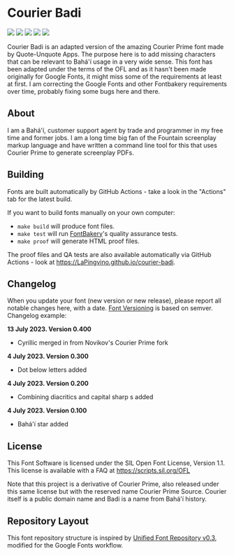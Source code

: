 # Courier Badi

[![][Fontbakery]](https://LaPingvino.github.io/courier-badi/fontbakery/fontbakery-report.html)
[![][Universal]](https://LaPingvino.github.io/courier-badi/fontbakery/fontbakery-report.html)
[![][GF Profile]](https://LaPingvino.github.io/courier-badi/fontbakery/fontbakery-report.html)
[![][Outline Correctness]](https://LaPingvino.github.io/courier-badi/fontbakery/fontbakery-report.html)
[![][Shaping]](https://LaPingvino.github.io/courier-badi/fontbakery/fontbakery-report.html)

[Fontbakery]: https://img.shields.io/endpoint?url=https%3A%2F%2Fraw.githubusercontent.com%2FLaPingvino%2Fcourier-badi%2Fgh-pages%2Fbadges%2Foverall.json
[GF Profile]: https://img.shields.io/endpoint?url=https%3A%2F%2Fraw.githubusercontent.com%2FLaPingvino%2Fcourier-badi%2Fgh-pages%2Fbadges%2FGoogleFonts.json
[Outline Correctness]: https://img.shields.io/endpoint?url=https%3A%2F%2Fraw.githubusercontent.com%2FLaPingvino%2Fcourier-badi%2Fgh-pages%2Fbadges%2FOutlineCorrectnessChecks.json
[Shaping]: https://img.shields.io/endpoint?url=https%3A%2F%2Fraw.githubusercontent.com%2FLaPingvino%2Fcourier-badi%2Fgh-pages%2Fbadges%2FShapingChecks.json
[Universal]: https://img.shields.io/endpoint?url=https%3A%2F%2Fraw.githubusercontent.com%2FLaPingvino%2Fcourier-badi%2Fgh-pages%2Fbadges%2FUniversal.json

Courier Badi is an adapted version of the amazing Courier Prime font made by Quote-Unquote Apps. The purpose here is to add
missing characters that can be relevant to Bahá'í usage in a very wide sense. This font has been adapted under the terms of
the OFL and as it hasn't been made originally for Google Fonts, it might miss some of the requirements at least at first.
I am correcting the Google Fonts and other Fontbakery requirements over time, probably fixing some bugs here and there.

## About

I am a Bahá'í, customer support agent by trade and programmer in my free time and former jobs. I am a long time big fan of the Fountain screenplay markup language and have written a command line tool for this that uses Courier Prime to generate screenplay PDFs.

## Building

Fonts are built automatically by GitHub Actions - take a look in the "Actions" tab for the latest build.

If you want to build fonts manually on your own computer:

* `make build` will produce font files.
* `make test` will run [FontBakery](https://github.com/googlefonts/fontbakery)'s quality assurance tests.
* `make proof` will generate HTML proof files.

The proof files and QA tests are also available automatically via GitHub Actions - look at https://LaPingvino.github.io/courier-badi.

## Changelog

When you update your font (new version or new release), please report all notable changes here, with a date.
[Font Versioning](https://github.com/googlefonts/gf-docs/tree/main/Spec#font-versioning) is based on semver. 
Changelog example:

**13 July 2023. Version 0.400**
- Cyrillic merged in from Novikov's Courier Prime fork

**4 July 2023. Version 0.300**
- Dot below letters added

**4 July 2023. Version 0.200**
- Combining diacritics and capital sharp s added

**4 July 2023. Version 0.100**
- Bahá'í star added

## License

This Font Software is licensed under the SIL Open Font License, Version 1.1.
This license is available with a FAQ at
https://scripts.sil.org/OFL

Note that this project is a derivative of Courier Prime, also released under this same license
but with the reserved name Courier Prime Source. Courier itself is a public domain name and
Badi is a name from Bahá'í history.

## Repository Layout

This font repository structure is inspired by [Unified Font Repository v0.3](https://github.com/unified-font-repository/Unified-Font-Repository), modified for the Google Fonts workflow.
